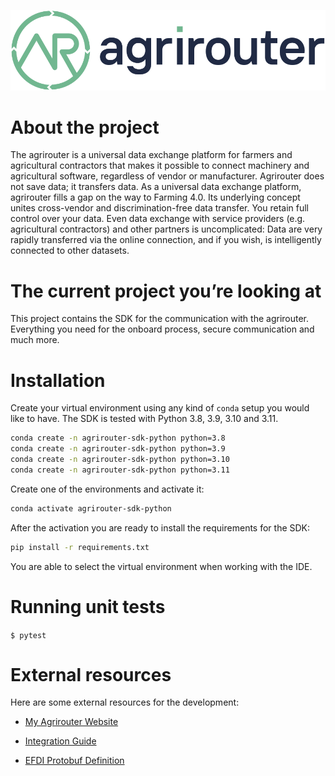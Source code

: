 ![agrirouter logo](./assets/images/agrirouter.svg)

# About the project

The agrirouter is a universal data exchange platform for farmers and
agricultural contractors that makes it possible to connect machinery
and agricultural software, regardless of vendor or manufacturer.
Agrirouter does not save data; it transfers data. As a universal data
exchange platform, agrirouter fills a gap on the way to Farming 4.0.
Its underlying concept unites cross-vendor and discrimination-free
data transfer. You retain full control over your data. Even data
exchange with service providers (e.g. agricultural contractors) and
other partners is uncomplicated: Data are very rapidly transferred via
the online connection, and if you wish, is intelligently connected to
other datasets.

# The current project you’re looking at

This project contains the SDK for the communication with the agrirouter.
Everything you need for the onboard process, secure communication and
much more.

# Installation

Create your virtual environment using any kind of `conda` setup you
would like to have. The SDK is tested with Python 3.8, 3.9, 3.10 and
3.11.

``` bash
conda create -n agrirouter-sdk-python python=3.8
conda create -n agrirouter-sdk-python python=3.9
conda create -n agrirouter-sdk-python python=3.10
conda create -n agrirouter-sdk-python python=3.11
```

Create one of the environments and activate it:

``` bash
conda activate agrirouter-sdk-python
```

After the activation you are ready to install the requirements for the
SDK:

``` bash
pip install -r requirements.txt
```

You are able to select the virtual environment when working with the
IDE.

# Running unit tests

`$ pytest`

# External resources

Here are some external resources for the development:

- [My Agrirouter Website](https://my-agrirouter.com)

- [Integration
  Guide](https://github.com/DKE-Data/agrirouter-interface-documentation)

- [EFDI Protobuf Definition](https://www.aef-online.org)